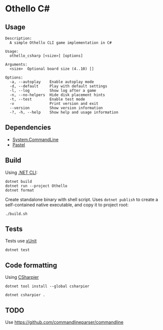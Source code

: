 # Othello C\#

## Usage

```console
Description:
  A simple Othello CLI game implementation in C#

Usage:
  othello_csharp [<size>] [options]

Arguments:
  <size>  Optional board size (4..10) []

Options:
  -a, --autoplay    Enable autoplay mode
  -d, --default     Play with default settings
  -l, --log         Show log after a game
  -n, --no-helpers  Hide disk placement hints
  -t, --test        Enable test mode
  -v                Print version and exit
  --version         Show version information
  -?, -h, --help    Show help and usage information
```

## Dependencies

* [System.CommandLine](https://github.com/dotnet/command-line-api)
* [Pastel](https://github.com/silkfire/Pastel)

## Build

Using [.NET CLI](https://learn.microsoft.com/en-us/dotnet/core/tools/):

```shell
dotnet build
dotnet run --project Othello
dotnet format
```

Create standalone binary with shell script. Uses `dotnet publish` to create a self-contained native executable,
and copy it to project root:

```shell
./build.sh
```

## Tests

Tests use [xUnit](https://xunit.net/)

```shell
dotnet test
```

## Code formatting

Using [CSharpier](https://github.com/belav/csharpier)

```shell
dotnet tool install --global csharpier

dotnet csharpier .
```

## TODO

Use <https://github.com/commandlineparser/commandline>
